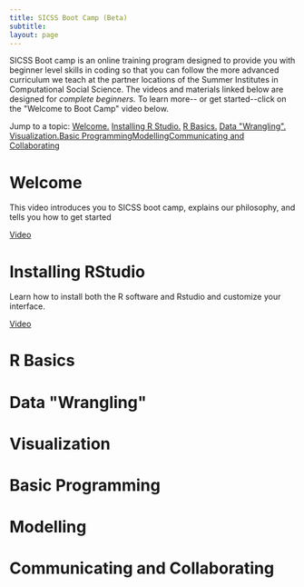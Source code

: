```yaml
---
title: SICSS Boot Camp (Beta)
subtitle: 
layout: page
---
```


SICSS Boot camp is an online training program designed to provide you with beginner level skills in coding so that you can follow the more advanced curriculum we teach at the partner locations of the Summer Institutes in Computational Social Science. The videos and materials linked below are designed for *complete beginners.* To learn more-- or get started--click on the "Welcome to Boot Camp" video below.

Jump to a topic: [Welcome.](#welcome) [Installing R Studio.](#install) [R Basics.](#basics) [Data "Wrangling".](#wrangling) [Visualization.](#visualization)[Basic Programming](#programming)[Modelling](#modelling)[Communicating and Collaborating](#communicate)

# Welcome <a name="welcome"></a>

This video introduces you to SICSS boot camp, explains our philosophy, and tells you how to get started


[Video](https://www.youtube.com/embed/QB5ypzhIMA8)


# Installing RStudio <a name="install"></a>

Learn how to install both the R software and Rstudio and customize your interface.


[Video](https://www.youtube.com/embed/ulIv0NiVTs4)



# R Basics <a name="basics"></a>



# Data "Wrangling"<a name="wrangling"></a>


# Visualization <a name="visualization"></a>


# Basic Programming <a name="programming"></a>

# Modelling <a name="modelling"></a>

# Communicating and Collaborating <a name="communicate"></a>
